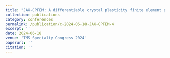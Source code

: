 ```yaml
---
title: "JAX-CPFEM: A differentiable crystal plasticity finite element platform accelerated by efficient GPU-computing"
collection: publications
category: conferences
permalink: /publication/c-2024-06-18-JAX-CPFEM-4
excerpt: ''
date: 2024-06-18
venue: 'TMS Specialty Congress 2024'
paperurl: ''
citation: ''
---
```

